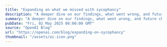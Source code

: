```yaml
---
title: "Expanding on what we missed with sycophancy"
description: "A deeper dive on our findings, what went wrong, and future changes we’re making."
summary: "A deeper dive on our findings, what went wrong, and future changes we’re making."
pubDate: "Fri, 02 May 2025 08:00:00 GMT"
source: "OpenAI Blog"
url: "https://openai.com/blog/expanding-on-sycophancy"
thumbnail: "/assets/ai-icon.png"
---
```


